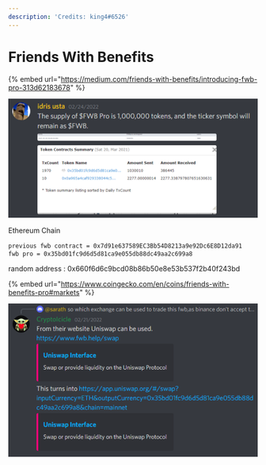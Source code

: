 ```yaml
---
description: 'Credits: king4#6526'
---
```


# Friends With Benefits

{% embed url="https://medium.com/friends-with-benefits/introducing-fwb-pro-313d62183678" %}

![](<../.gitbook/assets/image (1).png>)

Ethereum Chain

```
previous fwb contract = 0x7d91e637589EC3Bb54D8213a9e92Dc6E8D12da91
fwb pro = 0x35bd01fc9d6d5d81ca9e055db88dc49aa2c699a8
```

random address : 0x660f6d6c9bcd08b86b50e8e53b537f2b40f243bd

{% embed url="https://www.coingecko.com/en/coins/friends-with-benefits-pro#markets" %}

![](<../.gitbook/assets/image (2) (1) (1).png>)
